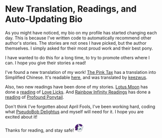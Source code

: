 # New Translation, Readings, and Auto-Updating Bio

As you might have noticed, my bio on my profile has started changing each day. This is because I've written code to automatically recommend other author's stories. The stories are not ones I have picked, but the author themselves. I simply asked for their most proud work and their best pony.

I have wanted to do this for a long time, to try to promote others where I can. I hope you give their stories a read!

I've found a new translation of my work! [The Pink Tax](https://www.fimfiction.net/story/539422/the-pink-tax) has a translation into Simplified Chinese. It's readable [here](https://fimtale.com/t/54575), and was translated by [keezwus](https://fimtale.com/u/keezwus).

Also, two new readings have been done of my stories. [Lotus Moon](https://www.youtube.com/@LotusMoon) has done a [reading](https://www.youtube.com/watch?v=hP5idtWADfk) of [Love Licks](https://www.fimfiction.net/story/540399/love-licks). And [Rainbow Infinity Readings](https://www.youtube.com/channel/UC_iFUISpI08ALO1DiwFbWHw) has done a [reading](https://www.youtube.com/watch?v=IDpCsRCrsdM) of [Profound Ponytail](https://www.fimfiction.net/story/551751/profound-ponytail).

Don't think I've forgotten about April Fools, I've been working hard, coding what [PseudoBob Delightus](https://www.fimfiction.net/user/12771/PseudoBob+Delightus) and myself will need for it. I hope you are excited about it!

Thanks for reading, and stay safe!
![:raritywink:](../../../emotes/raritywink.png)
